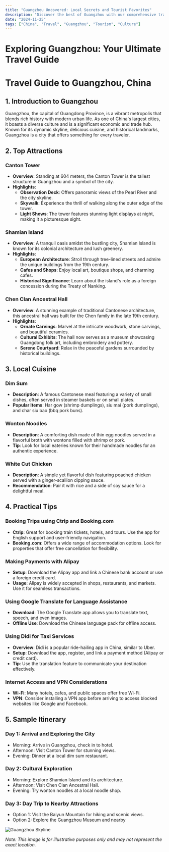 ```yaml
---
title: "Guangzhou Uncovered: Local Secrets and Tourist Favorites"
description: "Discover the best of Guangzhou with our comprehensive travel guide. Explore top attractions, savor local cuisine, and get insider tips for an unforgettable Chinese adventure."
date: "2024-11-25"
tags: ["China", "Travel", "Guangzhou", "Tourism", "Culture"]
---
```


# Exploring Guangzhou: Your Ultimate Travel Guide

# Travel Guide to Guangzhou, China

## 1. Introduction to Guangzhou
Guangzhou, the capital of Guangdong Province, is a vibrant metropolis that blends rich history with modern urban life. As one of China's largest cities, it boasts a diverse culture and is a significant economic and trade hub. Known for its dynamic skyline, delicious cuisine, and historical landmarks, Guangzhou is a city that offers something for every traveler.

## 2. Top Attractions

### Canton Tower
- **Overview**: Standing at 604 meters, the Canton Tower is the tallest structure in Guangzhou and a symbol of the city.
- **Highlights**:
  - **Observation Deck**: Offers panoramic views of the Pearl River and the city skyline.
  - **Skywalk**: Experience the thrill of walking along the outer edge of the tower.
  - **Light Shows**: The tower features stunning light displays at night, making it a picturesque sight.

### Shamian Island
- **Overview**: A tranquil oasis amidst the bustling city, Shamian Island is known for its colonial architecture and lush greenery.
- **Highlights**:
  - **European Architecture**: Stroll through tree-lined streets and admire the unique buildings from the 19th century.
  - **Cafes and Shops**: Enjoy local art, boutique shops, and charming cafes.
  - **Historical Significance**: Learn about the island's role as a foreign concession during the Treaty of Nanking.

### Chen Clan Ancestral Hall
- **Overview**: A stunning example of traditional Cantonese architecture, this ancestral hall was built for the Chen family in the late 19th century.
- **Highlights**:
  - **Ornate Carvings**: Marvel at the intricate woodwork, stone carvings, and beautiful ceramics.
  - **Cultural Exhibits**: The hall now serves as a museum showcasing Guangdong folk art, including embroidery and pottery.
  - **Serene Courtyard**: Relax in the peaceful gardens surrounded by historical buildings.

## 3. Local Cuisine

### Dim Sum
- **Description**: A famous Cantonese meal featuring a variety of small dishes, often served in steamer baskets or on small plates.
- **Popular Items**: Har gow (shrimp dumplings), siu mai (pork dumplings), and char siu bao (bbq pork buns).

### Wonton Noodles
- **Description**: A comforting dish made of thin egg noodles served in a flavorful broth with wontons filled with shrimp or pork.
- **Tip**: Look for local eateries known for their handmade noodles for an authentic experience.

### White Cut Chicken
- **Description**: A simple yet flavorful dish featuring poached chicken served with a ginger-scallion dipping sauce.
- **Recommendation**: Pair it with rice and a side of soy sauce for a delightful meal.

## 4. Practical Tips

### Booking Trips using Ctrip and Booking.com
- **Ctrip**: Great for booking train tickets, hotels, and tours. Use the app for English support and user-friendly navigation.
- **Booking.com**: Offers a wide range of accommodation options. Look for properties that offer free cancellation for flexibility.

### Making Payments with Alipay
- **Setup**: Download the Alipay app and link a Chinese bank account or use a foreign credit card.
- **Usage**: Alipay is widely accepted in shops, restaurants, and markets. Use it for seamless transactions.

### Using Google Translate for Language Assistance
- **Download**: The Google Translate app allows you to translate text, speech, and even images.
- **Offline Use**: Download the Chinese language pack for offline access.

### Using Didi for Taxi Services
- **Overview**: Didi is a popular ride-hailing app in China, similar to Uber.
- **Setup**: Download the app, register, and link a payment method (Alipay or credit card).
- **Tip**: Use the translation feature to communicate your destination effectively.

### Internet Access and VPN Considerations
- **Wi-Fi**: Many hotels, cafes, and public spaces offer free Wi-Fi.
- **VPN**: Consider installing a VPN app before arriving to access blocked websites like Google and Facebook.

## 5. Sample Itinerary

### Day 1: Arrival and Exploring the City
- Morning: Arrive in Guangzhou, check in to hotel.
- Afternoon: Visit Canton Tower for stunning views.
- Evening: Dinner at a local dim sum restaurant.

### Day 2: Cultural Exploration
- Morning: Explore Shamian Island and its architecture.
- Afternoon: Visit Chen Clan Ancestral Hall.
- Evening: Try wonton noodles at a local noodle shop.

### Day 3: Day Trip to Nearby Attractions
- Option 1: Visit the Baiyun Mountain for hiking and scenic views.
- Option 2: Explore the Guangzhou Museum and nearby

<img src="https://source.unsplash.com/1600x900/?Guangzhou,cityscape" alt="Guangzhou Skyline" loading="lazy">

*Note: This image is for illustrative purposes only and may not represent the exact location.*

